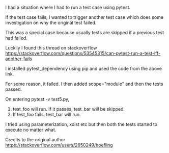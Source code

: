 I had a situation where I had to run a test case using pytest.

If the test case fails, I wanted to trigger another test case which does some investigation on why the original test failed.

This was a special case because usually tests are skipped if a previous test had failed.

Luckily I found this thread on stackoverflow https://stackoverflow.com/questions/53545315/can-pytest-run-a-test-iff-another-fails

I installed pytest_dependency using pip and used the code from the above link.

For some reason, it failed. I then added scope="module" and then the tests passed.

On entering pytest -v test5.py,

1. test_foo will run. If it passes, test_bar will be skipped.
2. If test_foo fails, test_bar will run.

I tried using parameterization, xdist etc but then both the tests started to execute no matter what.

Credits to the original author https://stackoverflow.com/users/2650249/hoefling